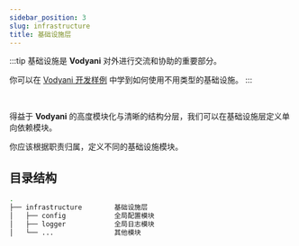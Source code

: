 ```yaml
---
sidebar_position: 3
slug: infrastructure
title: 基础设施层
---
```


:::tip
基础设施是 **Vodyani** 对外进行交流和协助的重要部分。

你可以在 [Vodyani 开发样例](https://github.com/vodyani/sample) 中学到如何使用不用类型的基础设施。
:::

<br/>

得益于 **Vodyani** 的高度模块化与清晰的结构分层，我们可以在基础设施层定义单向依赖模块。

你应该根据职责归属，定义不同的基础设施模块。

## 目录结构

```bash
.
├── infrastructure        基础设施层
│   ├── config            全局配置模块
│   ├── logger            全局日志模块
│   └── ...               其他模块
```